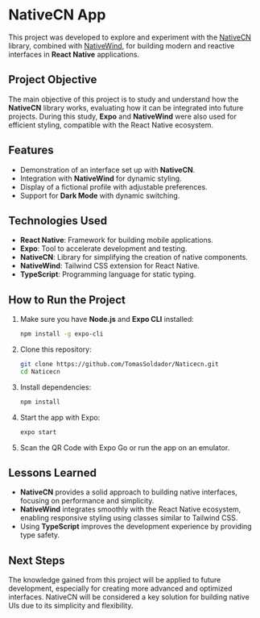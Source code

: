 # **NativeCN App**

This project was developed to explore and experiment with the [NativeCN](https://github.com/nativecn) library, combined with [NativeWind](https://www.nativewind.dev/), for building modern and reactive interfaces in **React Native** applications.

## **Project Objective**
The main objective of this project is to study and understand how the **NativeCN** library works, evaluating how it can be integrated into future projects. During this study, **Expo** and **NativeWind** were also used for efficient styling, compatible with the React Native ecosystem.

## **Features**
- Demonstration of an interface set up with **NativeCN**.
- Integration with **NativeWind** for dynamic styling.
- Display of a fictional profile with adjustable preferences.
- Support for **Dark Mode** with dynamic switching.

## **Technologies Used**
- **React Native**: Framework for building mobile applications.
- **Expo**: Tool to accelerate development and testing.
- **NativeCN**: Library for simplifying the creation of native components.
- **NativeWind**: Tailwind CSS extension for React Native.
- **TypeScript**: Programming language for static typing.

## **How to Run the Project**
1. Make sure you have **Node.js** and **Expo CLI** installed:
   ```bash
   npm install -g expo-cli
   ```

2. Clone this repository:
    ```bash
    git clone https://github.com/TomasSoldador/Naticecn.git
    cd Naticecn
    ```

3. Install dependencies:
    ```bash
    npm install
    ```

4. Start the app with Expo:
    ```bash
    expo start
    ```

5. Scan the QR Code with Expo Go or run the app on an emulator.

## **Lessons Learned**
- **NativeCN** provides a solid approach to building native interfaces, focusing on performance and simplicity.
- **NativeWind** integrates smoothly with the React Native ecosystem, enabling responsive styling using classes similar to Tailwind CSS.
- Using **TypeScript** improves the development experience by providing type safety.

## **Next Steps**
The knowledge gained from this project will be applied to future development, especially for creating more advanced and optimized interfaces. NativeCN will be considered a key solution for building native UIs due to its simplicity and flexibility.



